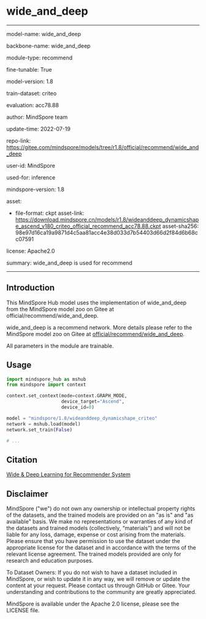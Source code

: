 # wide_and_deep

---

model-name: wide_and_deep

backbone-name: wide_and_deep

module-type: recommend

fine-tunable: True

model-version: 1.8

train-dataset: criteo

evaluation: acc78.88

author: MindSpore team

update-time: 2022-07-19

repo-link: <https://gitee.com/mindspore/models/tree/r1.8/official/recommend/wide_and_deep>

user-id: MindSpore

used-for: inference

mindspore-version: 1.8

asset:

-
    file-format: ckpt
    asset-link: <https://download.mindspore.cn/models/r1.8/wideanddeep_dynamicshape_ascend_v180_criteo_official_recommend_acc78.88.ckpt>
    asset-sha256: 98e97d16ca19a9871d4c5aa81acc4e38d033d7b54403d66d2f84d6b68cc07591

license: Apache2.0

summary: wide_and_deep is used for recommend

---

## Introduction

This MindSpore Hub model uses the implementation of wide_and_deep from the MindSpore model zoo on Gitee at official/recommend/wide_and_deep.

wide_and_deep is a recommend network. More details please refer to the MindSpore model zoo on Gitee at [official/recommend/wide_and_deep](https://gitee.com/mindspore/models/blob/r1.8/official/recommend/wide_and_deep/README.md).

All parameters in the module are trainable.

## Usage

```python
import mindspore_hub as mshub
from mindspore import context

context.set_context(mode=context.GRAPH_MODE,
                    device_target="Ascend",
                    device_id=0)

model = "mindspore/1.8/wideanddeep_dynamicshape_criteo"
network = mshub.load(model)
network.set_train(False)

# ...
```

## Citation

[Wide & Deep Learning for Recommender System](https://arxiv.org/pdf/1606.07792.pdf)

## Disclaimer

MindSpore ("we") do not own any ownership or intellectual property rights of the datasets, and the trained models are provided on an "as is" and "as available" basis. We make no representations or warranties of any kind of the datasets and trained models (collectively, “materials”) and will not be liable for any loss, damage, expense or cost arising from the materials. Please ensure that you have permission to use the dataset under the appropriate license for the dataset and in accordance with the terms of the relevant license agreement. The trained models provided are only for research and education purposes.

To Dataset Owners: If you do not wish to have a dataset included in MindSpore, or wish to update it in any way, we will remove or update the content at your request. Please contact us through GitHub or Gitee. Your understanding and contributions to the community are greatly appreciated.

MindSpore is available under the Apache 2.0 license, please see the LICENSE file.
